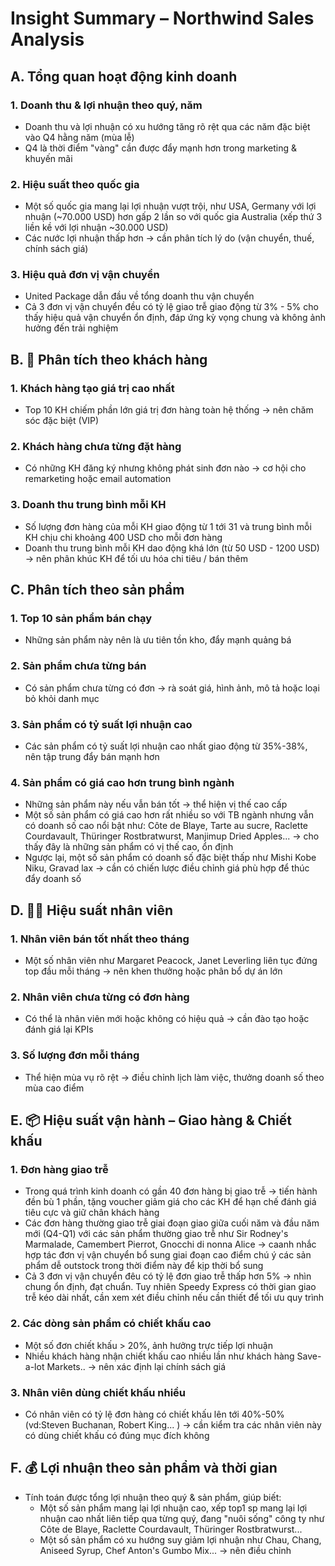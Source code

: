 # Insight Summary – Northwind Sales Analysis

## A. Tổng quan hoạt động kinh doanh

### 1. Doanh thu & lợi nhuận theo quý, năm
- Doanh thu và lợi nhuận có xu hướng tăng rõ rệt qua các năm đặc biệt vào Q4 hằng năm (mùa lễ)
- Q4 là thời điểm "vàng" cần được đẩy mạnh hơn trong marketing & khuyến mãi

### 2. Hiệu suất theo quốc gia
- Một số quốc gia mang lại lợi nhuận vượt trội, như USA, Germany với lợi nhuận (~70.000 USD) hơn gấp 2 lần so với quốc gia Australia (xếp thứ 3 liền kề với lợi nhuận ~30.000 USD)
- Các nước lợi nhuận thấp hơn → cần phân tích lý do (vận chuyển, thuế, chính sách giá)

### 3. Hiệu quả đơn vị vận chuyển
- United Package dẫn đầu về tổng doanh thu vận chuyển 
- Cả 3 đơn vị vận chuyển đều có tỷ lệ giao trễ giao động từ 3% - 5% cho thấy hiệu quả vận chuyển ổn định,  đáp ứng kỳ vọng chung và không ảnh hưởng đến trải nghiệm

## B. 👥 Phân tích theo khách hàng

### 1. Khách hàng tạo giá trị cao nhất
- Top 10 KH chiếm phần lớn giá trị đơn hàng toàn hệ thống → nên chăm sóc đặc biệt (VIP)

### 2. Khách hàng chưa từng đặt hàng
- Có những KH đăng ký nhưng không phát sinh đơn nào → cơ hội cho remarketing hoặc email automation

### 3. Doanh thu trung bình mỗi KH
- Số lượng đơn hàng của mỗi KH giao động từ 1 tới 31 và trung bình mỗi KH chịu chi khoảng 400 USD cho mỗi đơn hàng
- Doanh thu trung bình mỗi KH dao động khá lớn (từ 50 USD - 1200 USD) → nên phân khúc KH để tối ưu hóa chi tiêu / bán thêm

## C. Phân tích theo sản phẩm

### 1. Top 10 sản phẩm bán chạy
- Những sản phẩm này nên là ưu tiên tồn kho, đẩy mạnh quảng bá

### 2. Sản phẩm chưa từng bán
- Có sản phẩm chưa từng có đơn → rà soát giá, hình ảnh, mô tả hoặc loại bỏ khỏi danh mục

### 3. Sản phẩm có tỷ suất lợi nhuận cao
- Các sản phẩm có tỷ suất lợi nhuận cao nhất giao động từ 35%-38%, nên tập trung đẩy bán mạnh hơn

### 4. Sản phẩm có giá cao hơn trung bình ngành
- Những sản phẩm này nếu vẫn bán tốt → thể hiện vị thế cao cấp
- Một số sản phẩm có giá cao hơn rất nhiều so với TB ngành nhưng vẫn có doanh số cao nổi bật như: Côte de Blaye, Tarte au sucre, Raclette Courdavault, Thüringer Rostbratwurst, Manjimup Dried Apples... -> cho thấy đây là những sản phẩm có vị thế cao, ổn định
- Ngược lại, một số sản phẩm có doanh số đặc biệt thấp như Mishi Kobe Niku, Gravad lax -> cần có chiến lược điều chỉnh giá phù hợp để thúc đẩy doanh số

## D. 👨‍💼 Hiệu suất nhân viên

### 1. Nhân viên bán tốt nhất theo tháng
- Một số nhân viên như Margaret Peacock, Janet Leverling liên tục đứng top đầu mỗi tháng → nên khen thưởng hoặc phân bổ dự án lớn

### 2. Nhân viên chưa từng có đơn hàng
- Có thể là nhân viên mới hoặc không có hiệu quả → cần đào tạo hoặc đánh giá lại KPIs

### 3. Số lượng đơn mỗi tháng
- Thể hiện mùa vụ rõ rệt → điều chỉnh lịch làm việc, thưởng doanh số theo mùa cao điểm

## E. 📦 Hiệu suất vận hành – Giao hàng & Chiết khấu

### 1. Đơn hàng giao trễ
- Trong quá trình kinh doanh có gần 40 đơn hàng bị giao trễ -> tiến hành đền bù 1 phần, tặng voucher giảm giá cho các KH để hạn chế đánh giá tiêu cực và giữ chân khách hàng
- Các đơn hàng thường giao trễ giai đoạn giao giữa cuối năm và đầu năm mới (Q4-Q1) với các sản phẩm thường giao trễ như Sir Rodney's Marmalade, Camembert Pierrot, Gnocchi di nonna Alice -> caanh nhắc hợp tác đơn vị vận chuyển bổ sung giai đoạn cao điểm chú ý các sản phẩm dễ outstock trong thời điểm này để kịp thời bổ sung
- Cả 3 đơn vị vận chuyển đêu có tỷ lệ đơn giao trễ thấp hơn 5% -> nhìn chung ổn định, đạt chuẩn. Tuy nhiên Speedy Express có thời gian giao trễ kéo dài nhất, cần xem xét điều chỉnh nếu cần thiết để tối ưu quy trình

### 2. Các dòng sản phẩm có chiết khấu cao
- Một số đơn chiết khấu > 20%, ảnh hưởng trực tiếp lợi nhuận
- Nhiều khách hàng nhận chiết khấu cao nhiều lần như khách hàng Save-a-lot Markets.. → nên xác định lại chính sách giá

### 3. Nhân viên dùng chiết khấu nhiều
- Có nhân viên có tỷ lệ đơn hàng có chiết khấu lên tới 40%-50% (vd:Steven Buchanan, Robert King... ) → cần kiểm tra các nhân viên này có dùng chiết khấu có đúng mục đích không

## F. 💰 Lợi nhuận theo sản phẩm và thời gian

- Tính toán được tổng lợi nhuận theo quý & sản phẩm, giúp biết:
  - Một số sản phẩm mang lại lợi nhuận cao, xếp top1 sp mang lại lợi nhuận cao nhất liên tiếp qua từng quý, đang "nuôi sống" công ty như Côte de Blaye, Raclette Courdavault, Thüringer Rostbratwurst...
  - Một số sản phẩm có xu hướng suy giảm lợi nhuận như Chau, Chang, Aniseed Syrup, Chef Anton's Gumbo Mix... → nên điều chỉnh
